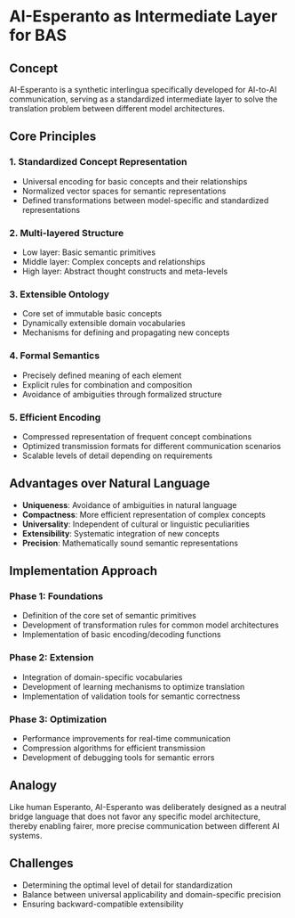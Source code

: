 # AI-Esperanto as Intermediate Layer for BAS

## Concept
AI-Esperanto is a synthetic interlingua specifically developed for AI-to-AI communication, serving as a standardized intermediate layer to solve the translation problem between different model architectures.

## Core Principles

### 1. Standardized Concept Representation
- Universal encoding for basic concepts and their relationships
- Normalized vector spaces for semantic representations
- Defined transformations between model-specific and standardized representations

### 2. Multi-layered Structure
- Low layer: Basic semantic primitives
- Middle layer: Complex concepts and relationships
- High layer: Abstract thought constructs and meta-levels

### 3. Extensible Ontology
- Core set of immutable basic concepts
- Dynamically extensible domain vocabularies
- Mechanisms for defining and propagating new concepts

### 4. Formal Semantics
- Precisely defined meaning of each element
- Explicit rules for combination and composition
- Avoidance of ambiguities through formalized structure

### 5. Efficient Encoding
- Compressed representation of frequent concept combinations
- Optimized transmission formats for different communication scenarios
- Scalable levels of detail depending on requirements

## Advantages over Natural Language

- **Uniqueness**: Avoidance of ambiguities in natural language
- **Compactness**: More efficient representation of complex concepts
- **Universality**: Independent of cultural or linguistic peculiarities
- **Extensibility**: Systematic integration of new concepts
- **Precision**: Mathematically sound semantic representations

## Implementation Approach

### Phase 1: Foundations
- Definition of the core set of semantic primitives
- Development of transformation rules for common model architectures
- Implementation of basic encoding/decoding functions

### Phase 2: Extension
- Integration of domain-specific vocabularies
- Development of learning mechanisms to optimize translation
- Implementation of validation tools for semantic correctness

### Phase 3: Optimization
- Performance improvements for real-time communication
- Compression algorithms for efficient transmission
- Development of debugging tools for semantic errors

## Analogy
Like human Esperanto, AI-Esperanto was deliberately designed as a neutral bridge language that does not favor any specific model architecture, thereby enabling fairer, more precise communication between different AI systems.

## Challenges
- Determining the optimal level of detail for standardization
- Balance between universal applicability and domain-specific precision
- Ensuring backward-compatible extensibility
